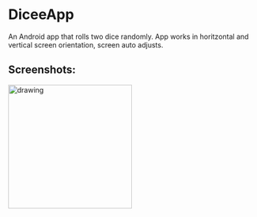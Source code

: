 # DiceeApp
An Android app that rolls two dice randomly. App works in horitzontal and vertical screen orientation, screen auto adjusts.

## Screenshots:

<img src="https://user-images.githubusercontent.com/5241162/213937620-4c4daac4-2975-4ff4-9994-d7ab1c29f337.png" alt="drawing" width="250"/>
